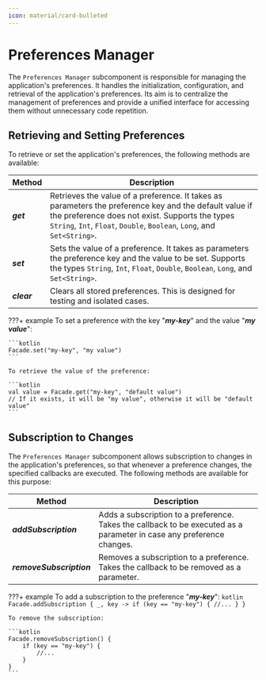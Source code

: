 ```yaml
---
icon: material/card-bulleted
---
```


# Preferences Manager

The `Preferences Manager` subcomponent is responsible for managing the application's preferences. It handles the
initialization, configuration, and retrieval of the application's preferences. Its aim is to centralize the management
of preferences and provide a unified interface for accessing them without unnecessary code repetition.

## Retrieving and Setting Preferences

To retrieve or set the application's preferences, the following methods are available:

| Method      | Description                                                                                                                                                                                                                         |
|-------------|-------------------------------------------------------------------------------------------------------------------------------------------------------------------------------------------------------------------------------------|
| **_get_**   | Retrieves the value of a preference. It takes as parameters the preference key and the default value if the preference does not exist. Supports the types `String`, `Int`, `Float`, `Double`, `Boolean`, `Long`, and `Set<String>`. |
| **_set_**   | Sets the value of a preference. It takes as parameters the preference key and the value to be set. Supports the types `String`, `Int`, `Float`, `Double`, `Boolean`, `Long`, and `Set<String>`.                                     |
| **_clear_** | Clears all stored preferences. This is designed for testing and isolated cases.                                                                                                                                                     |

???+ example
    To set a preference with the key "**_my-key_**" and the value "**_my value_**":
    
    ```kotlin
    Facade.set("my-key", "my value")
    ```
    
    To retrieve the value of the preference:
    
    ```kotlin
    val value = Facade.get("my-key", "default value")
    // If it exists, it will be "my value", otherwise it will be "default value"
    ```

## Subscription to Changes

The `Preferences Manager` subcomponent allows subscription to changes in the application's preferences, so that whenever
a preference changes, the specified callbacks are executed. The following methods are available for this purpose:

| Method                   | Description                                                                                                           |
|--------------------------|-----------------------------------------------------------------------------------------------------------------------|
| **_addSubscription_**    | Adds a subscription to a preference. Takes the callback to be executed as a parameter in case any preference changes. |
| **_removeSubscription_** | Removes a subscription to a preference. Takes the callback to be removed as a parameter.                              |

???+ example
    To add a subscription to the preference "**_my-key_**":
    ```kotlin
    Facade.addSubscription { _, key ->
        if (key == "my-key") {
            //...
        }
    }
    ```
    
    To remove the subscription:
    
    ```kotlin
    Facade.removeSubscription() {
        if (key == "my-key") {
            //...
        }
    }
    ```
